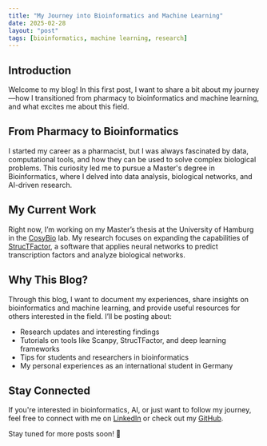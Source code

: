```yaml
---
title: "My Journey into Bioinformatics and Machine Learning"
date: 2025-02-28
layout: "post"
tags: [bioinformatics, machine learning, research]
---
```


## Introduction  

Welcome to my blog! In this first post, I want to share a bit about my journey—how I transitioned from pharmacy to bioinformatics and machine learning, and what excites me about this field.  

## From Pharmacy to Bioinformatics  

I started my career as a pharmacist, but I was always fascinated by data, computational tools, and how they can be used to solve complex biological problems. This curiosity led me to pursue a Master's degree in Bioinformatics, where I delved into data analysis, biological networks, and AI-driven research.  

## My Current Work  

Right now, I’m working on my Master’s thesis at the University of Hamburg in the [CosyBio](https://www.cosy.bio/) lab. My research focuses on expanding the capabilities of [StrucTFactor](https://apps.cosy.bio/StrucTFactor/), a software that applies neural networks to predict transcription factors and analyze biological networks.  

## Why This Blog?  

Through this blog, I want to document my experiences, share insights on bioinformatics and machine learning, and provide useful resources for others interested in the field. I’ll be posting about:  

- Research updates and interesting findings  
- Tutorials on tools like Scanpy, StrucTFactor, and deep learning frameworks  
- Tips for students and researchers in bioinformatics  
- My personal experiences as an international student in Germany  

## Stay Connected  

If you're interested in bioinformatics, AI, or just want to follow my journey, feel free to connect with me on [LinkedIn](https://www.linkedin.com/in/mohamed-abouzid/) or check out my [GitHub](https://github.com/MohamedAbouzid1).  

Stay tuned for more posts soon! 🚀  

